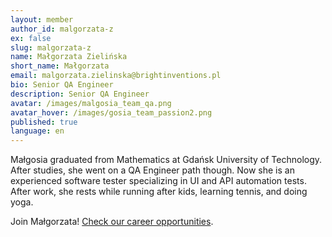 ```yaml
---
layout: member
author_id: malgorzata-z
ex: false
slug: malgorzata-z
name: Małgorzata Zielińska
short_name: Małgorzata
email: malgorzata.zielinska@brightinventions.pl
bio: Senior QA Engineer
description: Senior QA Engineer
avatar: /images/malgosia_team_qa.png
avatar_hover: /images/gosia_team_passion2.png
published: true
language: en
---
```

Małgosia graduated from Mathematics at Gdańsk University of Technology. After studies, she went on a QA Engineer path though. Now she is an experienced software tester specializing in UI and API automation tests. After work, she rests while running after kids, learning tennis, and doing yoga.

Join Małgorzata! [Check our career opportunities](/career).
